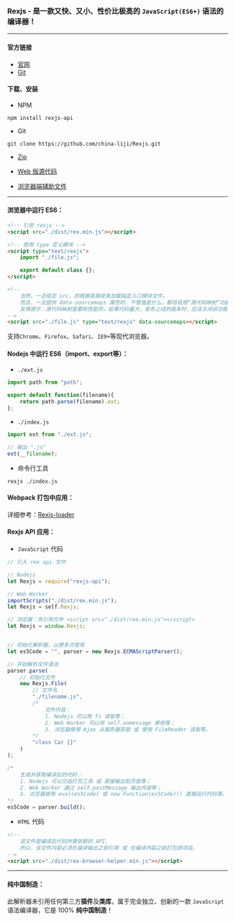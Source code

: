### Rexjs - 是一款又快、又小、性价比极高的 `JavaScript(ES6+)` 语法的编译器！

------

#### 官方链接
* [官网](http://www.rexjs.org)
* [Git](https://github.com/china-liji/Rexjs)

#### 下载、安装
* NPM
```
npm install rexjs-api
```

* Git
```
git clone https://github.com/china-liji/Rexjs.git
```

* [Zip](https://github.com/china-liji/Rexjs/archive/master.zip)

* [Web 版源代码](https://github.com/china-liji/Rexjs/blob/master/dist/rex.min.js)

* [浏览器端辅助文件](https://github.com/china-liji/Rexjs/blob/master/dist/rex-browser-helper.min.js)

-----

#### 浏览器中运行 ES6：
```html
<!-- 引用 rexjs -->
<script src="./dist/rex.min.js"></script>

<!-- 使用 type 定义模块 -->
<script type="text/rexjs">
	import "./file.js";

	export default class {};
</script>

<!--
	当然，一旦指定 src，则根据其路径来加载指定入口模块文件，
	而且，一旦提供 data-sourcemaps 属性时，不管值是什么，都将启用“源代码映射”功能。
	友情提示：源代码映射是要耗性能的，如果代码量大，发布上线的版本时，应该关闭该功能。
-->
<script src="./file.js" type="text/rexjs" data-sourcemaps></script>
```
支持`Chrome`、`Firefox`、`Safari`、`IE9+`等现代浏览器。

#### Nodejs 中运行 ES6（import、export等）：
* `./ext.js`
```js
import path from "path";

export default function(filename){
	return path.parse(filename).ext;
};
```

* `./index.js`
```js
import ext from "./ext.js";

// 输出 ".js"
ext(__filename);
```

* 命令行工具
```
rexjs ./index.js
```

#### Webpack 打包中应用：
详细参考：[Rexjs-loader](https://github.com/china-liji/Rexjs-loader)

#### Rexjs API 应用：
* `JavaScript` 代码
```js
// 引入 rex api 文件

// Nodejs
let Rexjs = require("rexjs-api");

// Web Worker
importScripts("./dist/rex.min.js");
let Rexjs = self.Rexjs;

// 浏览器：先引用文件 <script src="./dist/rex.min.js"></script>
let Rexjs = window.Rexjs;


// 初始化解析器，以便多次使用
let es5Code = "", parser = new Rexjs.ECMAScriptParser();

// 开始解析文件语法
parser.parse(
	// 初始化文件
	new Rexjs.File(
		// 文件名
		"./filename.js",
		/*
			文件内容：
			1. Nodejs 可以用 fs 读取等；
			2. Web Worker 可以用 self.onmessage 接收等；
			3. 浏览器使用 Ajax 从服务器获取 或 使用 FileReader 读取等。
		*/
		"class Car {}"
	)
);

/*
	生成并获取编译后的代码：
	1. Nodejs 可以交由打包工具 或 直接输出到页面等；
	2. Web Worker 通过 self.postMessage 输出内容等；
	3. 浏览器使用 eval(es5Code) 或 new Function(es5Code)() 直接运行代码等。
*/
es5Code = parser.build();
```

* `HTML` 代码
```html
<!--
	该文件是编译后代码所需依赖的 API，
	所以，该文件内容必须在编译输出之前引用 或 在编译内容之前打包进项目。
-->
<script src="./dist/rex-browser-helper.min.js"></script>
```

-----

#### 纯中国制造：
此解析器未引用任何第三方**插件**及**类库**，属于完全独立、创新的一款 ```JavaScript``` 语法编译器，它是 100% **纯中国制造**！
